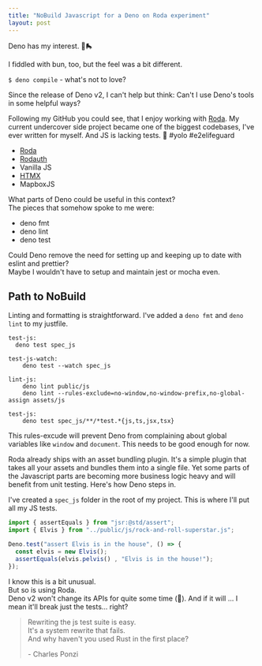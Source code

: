 ```yaml
---
title: "NoBuild Javascript for a Deno on Roda experiment"
layout: post
---
```


Deno has my interest. 🦕🛼 

I fiddled with bun, too, but the feel was a bit different. 

`$ deno compile` - what's not to love?

Since the release of Deno v2, I can't help but think: Can't I use Deno's tools in some helpful ways?

Following my GitHub you could see, that I enjoy working with [Roda](https://roda.jeremyevans.net/). My current undercover side project became one of the biggest codebases, I've ever written for myself. And JS is lacking tests. 🤙 #yolo #e2elifeguard

- [Roda](https://roda.jeremyevans.net/)
- [Rodauth](https://rodauth.jeremyevans.net/)
- Vanilla JS
- [HTMX](https://htmx.org/)
- MapboxJS

What parts of Deno could be useful in this context? \
The pieces that somehow spoke to me were:

- deno fmt
- deno lint
- deno test

Could Deno remove the need for setting up and keeping up to date with eslint and prettier? \
Maybe I wouldn't have to setup and maintain jest or mocha even.

## Path to NoBuild

Linting and formatting is straightforward. I've added a `deno fmt` and `deno lint` to my justfile. 

```make
test-js:
  deno test spec_js

test-js-watch:
	deno test --watch spec_js

lint-js:
	deno lint public/js
	deno lint --rules-exclude=no-window,no-window-prefix,no-global-assign assets/js

test-js:
	deno test spec_js/**/*test.*{js,ts,jsx,tsx}
```

This rules-excude will prevent Deno from complaining about global variables like `window` and `document`. This needs to be good enough for now.

Roda already ships with an asset bundling plugin. It's a simple plugin that takes all your assets and bundles them into a single file. Yet some parts of the Javascript parts are becoming more business logic heavy and will benefit from unit testing. Here's how Deno steps in.

I've created a `spec_js` folder in the root of my project. This is where I'll put all my JS tests. 

```javascript
import { assertEquals } from "jsr:@std/assert";
import { Elvis } from "../public/js/rock-and-roll-superstar.js";

Deno.test("assert Elvis is in the house", () => {
  const elvis = new Elvis();
  assertEquals(elvis.pelvis() , "Elvis is in the house!");
});
```

I know this is a bit unusual. \
But so is using Roda. \
Deno v2 won't change its APIs for quite some time (🤞). And if it will ... I mean it'll break just the tests... right? 

> Rewriting the js test suite is easy. \
> It's a system rewrite that fails. \
> And why haven't you used Rust in the first place?
> 
> \- Charles Ponzi
